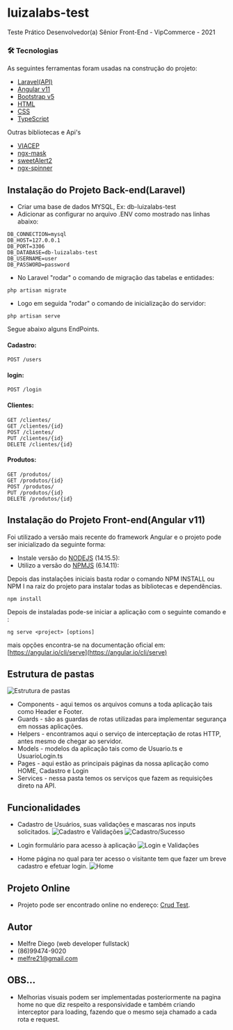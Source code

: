 # luizalabs-test
Teste Prático Desenvolvedor(a) Sênior Front-End - VipCommerce - 2021

### 🛠 Tecnologias

As seguintes ferramentas foram usadas na construção do projeto:

- [Laravel(API)](https://laravel.com/)
- [Angular v11](https://expo.io/)
- [Bootstrap v5](https://getbootstrap.com/)
- [HTML](https://www.w3schools.com/html/)
- [CSS](https://www.w3schools.com/css/)
- [TypeScript](https://www.typescriptlang.org/)

Outras bibliotecas e Api's

- [VIACEP](https://viacep.com.br/)
- [ngx-mask](https://github.com/JsDaddy/ngx-mask)
- [sweetAlert2](https://sweetalert2.github.io/)
- [ngx-spinner](https://github.com/Napster2210/ngx-spinner)



## Instalação do Projeto Back-end(Laravel)

- Criar uma base de dados MYSQL, Ex: db-luizalabs-test
- Adicionar as configurar no arquivo .ENV como mostrado nas linhas abaixo:
```
DB_CONNECTION=mysql
DB_HOST=127.0.0.1
DB_PORT=3306
DB_DATABASE=db-luizalabs-test
DB_USERNAME=user
DB_PASSWORD=password
```
- No Laravel "rodar" o comando de migração das tabelas e entidades:
```
php artisan migrate
```
- Logo em seguida "rodar" o comando de inicialização do servidor:
```
php artisan serve
```

Segue abaixo alguns EndPoints.


#### Cadastro:
```
POST /users
```
#### login:
```
POST /login
```

#### Clientes:
```
GET /clientes/
GET /clientes/{id}
POST /clientes/
PUT /clientes/{id}
DELETE /clientes/{id}
```

#### Produtos:
```
GET /produtos/
GET /produtos/{id}
POST /produtos/
PUT /produtos/{id}
DELETE /produtos/{id}
```

## Instalação do Projeto Front-end(Angular v11)


Foi utilizado a versão mais recente do framework Angular e o projeto pode ser inicializado da seguinte forma:

- Instale versão do [NODEJS](https://nodejs.org/en/) (14.15.5):
- Utilizo a versão do [NPMJS](https://www.npmjs.com/) (6.14.11):

Depois das instalações iniciais basta rodar o comando NPM INSTALL ou NPM I na raiz do projeto para instalar todas as bibliotecas e dependências.

```
npm install
```

Depois de instaladas pode-se iniciar a aplicação com o seguinte comando e :

```
ng serve <project> [options]
```
mais opções encontra-se na documentação oficial em: [https://angular.io/cli/serve](https://angular.io/cli/serve)

## Estrutura de pastas
![Estrutura de pastas](http://afrenti.com.br/images_readme/estrutura_pastas.png)
- Components - aqui temos os arquivos comuns a toda aplicação tais como Header e Footer.
- Guards - são as guardas de rotas utilizadas para implementar segurança em nossas aplicações.
- Helpers - encontramos aqui o serviço de interceptação de rotas HTTP, antes mesmo de chegar ao servidor. 
- Models - modelos da aplicação tais como de Usuario.ts e UsuarioLogin.ts
- Pages - aqui estão as principais páginas da nossa aplicação como HOME, Cadastro e Login
- Services - nessa pasta temos os serviços que fazem as requisições direto na API.

## Funcionalidades
- Cadastro de Usuários, suas validações e mascaras nos inputs solicitados.
![Cadastro e Validações](http://afrenti.com.br/images_readme/cadstro_validacoes.png)
![Cadastro/Sucesso](http://afrenti.com.br/images_readme/cadastro_com_sucesso.png)


- Login formulário para acesso à aplicação
![Login e Validações](http://afrenti.com.br/images_readme/login_e_validacoes.png)


- Home página no qual para ter acesso o visitante tem que fazer um breve cadastro e efetuar login.
![Home](http://afrenti.com.br/images_readme/home.png)

## Projeto Online
- Projeto pode ser encontrado online no endereço: [Crud Test](https://afrenti.com.br).

## Autor
- Melfre Diego (web developer fullstack)
- (86)99474-9020
- melfre21@gmail.com

## OBS...
- Melhorias visuais podem ser implementadas posteriormente na pagina home no que diz respeito a responsividade e também criando interceptor para loading, fazendo que o mesmo seja chamado a cada rota e request.
